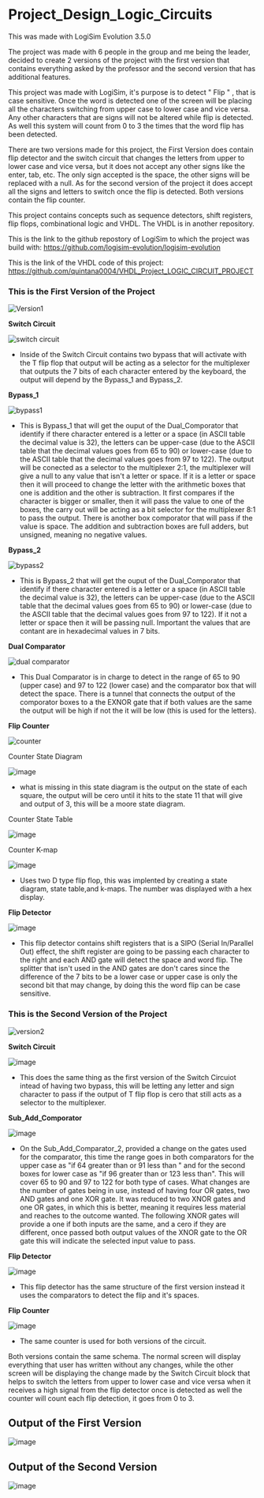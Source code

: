 # Project_Design_Logic_Circuits
This was made with LogiSim Evolution 3.5.0

The project was made with 6 people in the group and me being the leader, decided to create 2 versions of the project with the first version that contains everything asked by the professor and the second version that has additional features. 

This project was made with LogiSim, it's purpose is to detect " Flip " , that is case sensitive. Once the word is detected one of the screen will be placing all the characters switching  from upper case to lower case and vice versa. Any other characters that are signs will not be altered while flip is detected. As well this system will count from 0 to 3 the times that the word flip has been detected. 

There are two versions made for this project, the First Version does contain flip detector and the switch circuit that changes the letters from upper to lower case and vice versa, but it does not accept any other signs like the enter, tab, etc. The only sign accepted is the space, the other signs will be replaced with a null. As for the second version of the project it does accept all the signs and letters to switch once the flip is detected. Both versions contain the flip counter. 

This project contains concepts such as sequence detectors, shift registers, flip flops, combinational logic and VHDL. The VHDL is in another repository. 

This is the link to the github repostory of LogiSim to which the project was build with:
https://github.com/logisim-evolution/logisim-evolution

This is the link of the VHDL code of this project:
https://github.com/quintana0004/VHDL_Project_LOGIC_CIRCUIT_PROJECT


### This is the First Version of the Project

![Version1](https://user-images.githubusercontent.com/66384782/139343471-d929aa40-a46d-4c4d-9355-cb9c63b87478.png)

**Switch Circuit**

![switch circuit](https://user-images.githubusercontent.com/66384782/139350450-af605acf-b502-4d7c-bce6-a26f97dd0c3b.png)

- Inside of the Switch Circuit contains two bypass that will activate with the T flip flop that output will be acting as a selector for the multiplexer that outputs the 7 bits of each character entered by the keyboard, the output will depend by the Bypass_1 and Bypass_2.

**Bypass_1**

![bypass1](https://user-images.githubusercontent.com/66384782/139346765-084ee6b2-5372-4052-a73c-6d1e7780fe90.png)

- This is Bypass_1 that will get the ouput of the Dual_Comporator that identify if there character entered is a letter or a space (in ASCII table the decimal value is 32), the letters can be upper-case (due to the ASCII table that the decimal values goes from 65 to 90) or lower-case (due to the ASCII table that the decimal values goes from 97 to 122). The output will be conected as a selector to the multiplexer 2:1, the multiplexer will give a null to any value that isn't a letter or space. If it is a letter or space then it will proceed to change the letter with the arithmetic boxes that one is addition and the other is subtraction. It first compares if the character is bigger or smaller, then it will pass the value to one of the boxes, the carry out will be acting as a bit selector for the multiplexer 8:1 to pass the output. There is another box comporator that will pass if the value is space. The addition and subtraction boxes are full adders, but unsigned, meaning no negative values. 

**Bypass_2**

![bypass2](https://user-images.githubusercontent.com/66384782/139346770-86250702-c040-41ac-8526-7058cceb466d.png)

- This is Bypass_2 that will get the ouput of the Dual_Comporator that identify if there character entered is a letter or a space (in ASCII table the decimal value is 32), the letters can be upper-case (due to the ASCII table that the decimal values goes from 65 to 90) or lower-case (due to the ASCII table that the decimal values goes from 97 to 122). If it not a letter or space then it will be passing null. Important the values that are contant are in hexadecimal values in 7 bits. 

**Dual Comparator**

![dual comparator](https://user-images.githubusercontent.com/66384782/139346774-d63a7f8a-a390-424e-b47c-a5d685de20b7.png)

- This Dual Comparator is in charge to detect in the range of 65 to 90 (upper case) and 97 to 122 (lower case) and the comparator box that will detect the space. There is a tunnel that connects the output of the comporator boxes to a the EXNOR gate that if both values are the same the output will be high if not the it will be low (this is used for the letters). 

**Flip Counter**

![counter](https://user-images.githubusercontent.com/66384782/139346781-ce6ccd6f-02bd-4271-9b97-4fddcb1be324.png)


Counter State Diagram

![image](https://user-images.githubusercontent.com/66384782/139362260-0b527534-47fc-427b-b471-c0f27e2cfa8e.png)

- what is missing in this state diagram is the output on the state of each square, the output will be cero until it hits to the state 11 that will give and output of 3, this will be a moore state diagram.

Counter State Table

![image](https://user-images.githubusercontent.com/66384782/139362320-fcdfa0f6-15ab-44ac-800a-620af3c26687.png)

Counter K-map

![image](https://user-images.githubusercontent.com/66384782/139362340-7104b914-ee9d-45d8-b382-c758e8870b0d.png)


- Uses two D type flip flop, this was implented by creating a state diagram, state table,and k-maps. The number was displayed with a hex display. 

**Flip Detector**

![image](https://user-images.githubusercontent.com/66384782/139363414-1c7a4cd8-82df-4161-8bac-30c30fb90286.png)


- This flip detector contains shift registers that is a SIPO (Serial In/Parallel Out) effect, the shift register are going to be passing each character to the right and each AND gate will detect the space and word flip. The splitter that isn't used in the AND gates are don't cares since the difference of the 7 bits to be a lower case or upper case is only the second bit that may change, by doing this the word flip can be case sensitive. 

### This is the Second Version of the Project

![version2](https://user-images.githubusercontent.com/66384782/139343684-aa45dc1b-cd60-4e79-a7e0-2d751269a1cb.png)

**Switch Circuit**

![image](https://user-images.githubusercontent.com/66384782/139363486-a8874fe1-a983-463e-aa2b-04d11abf41c1.png)

- This does the same thing as the first version of the Switch Circuiot intead of having two bypass, this will be letting any letter and sign character to pass if the output of T flip flop is cero that still acts as a selector to the multiplexer. 

**Sub_Add_Comporator**

![image](https://user-images.githubusercontent.com/66384782/139363510-a9981cc3-c912-4d81-b10a-b0066b776a0d.png)

- On the Sub_Add_Comparator_2, provided a change on the gates used for the comparator, this time the range goes in both comparators for the upper case as "if 64 greater than or 91 less than " and for the second boxes for lower case as "if 96 greater than or 123 less than". This will cover 65 to 90 and 97 to 122 for 
both type of cases. What changes are the number of gates being in use, instead of having four OR gates, two AND gates and one XOR gate. It was reduced to two XNOR gates and one OR gates, in which this is better, meaning it requires less material and reaches to the outcome wanted. The following XNOR gates will provide a one if both inputs are the same, and a cero if they are different, once passed both output values of the XNOR gate to the OR gate this will indicate the selected input value to pass.

**Flip Detector**

![image](https://user-images.githubusercontent.com/66384782/139363532-a1f25f58-af92-48c5-97b1-c156b02f7a33.png)

- This flip detector has the same structure of the first version instead it uses the comparators to detect the flip and it's spaces. 

**Flip Counter**

![image](https://user-images.githubusercontent.com/66384782/139363547-5232a761-314d-4477-bac7-8ab6a041aa97.png)

- The same counter is used for both versions of the circuit. 

Both versions contain the same schema. The normal screen will display everything that user has written without any changes, while the other screen will be displaying the change made by the Switch Circuit block that helps to switch the letters from upper to lower case and vice versa when it receives a high signal from the flip detector once is detected as well the counter will count each flip detection, it goes from 0 to 3.

## Output of the First Version

![image](https://user-images.githubusercontent.com/66384782/139373476-585833ae-626d-44ee-9a12-3b06e3b204cb.png)

## Output of the Second Version

![image](https://user-images.githubusercontent.com/66384782/139373518-305d014d-5299-491a-8e07-e464100ea0c9.png)
